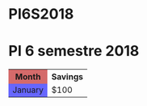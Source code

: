 # PI6S2018
<h1>PI 6 semestre 2018</h1>
 <table>
  <tr>
    <th style="background-color: #d46a6a">Month</th>
    <th>Savings</th>
  </tr>
  <tr>
    <td style="background-color: #6666ff">January</td>
    <td>$100</td>
  </tr>
</table> 
